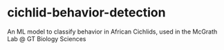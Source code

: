 # cichlid-behavior-detection
An ML model to classify behavior in African Cichlids, used in the McGrath Lab @ GT Biology Sciences
